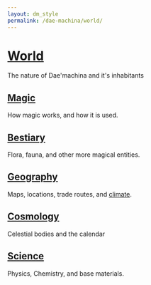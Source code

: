 ```yaml
---
layout: dm_style
permalink: /dae-machina/world/
---
```


# [World](./world)

The nature of Dae'machina and it's inhabitants

## [Magic](./world/magic)

How magic works, and how it is used.

## [Bestiary](./world/bestiary/)

Flora, fauna, and other more magical entities.
 
## [Geography](./world/geography)

Maps, locations, trade routes, and [climate](./world/geography/climate).

## [Cosmology](./world/cosmology/cosmology)

Celestial bodies and the calendar

## [Science](./world/science)

Physics, Chemistry, and base materials.